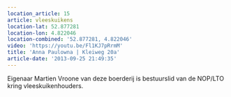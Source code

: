 ```yaml
---
location_article: 15
article: vleeskuikens
location-lat: 52.877281
location-lon: 4.822046
location-combined: '52.877281, 4.822046'
video: 'https://youtu.be/Fl1KJ7pRrmM'
title: 'Anna Paulowna | Kleiweg 20a'
article-date: '2013-09-25 21:49:35'
---
```


Eigenaar Martien Vroone van deze boerderij is bestuurslid van de NOP/LTO kring vleeskuikenhouders.
